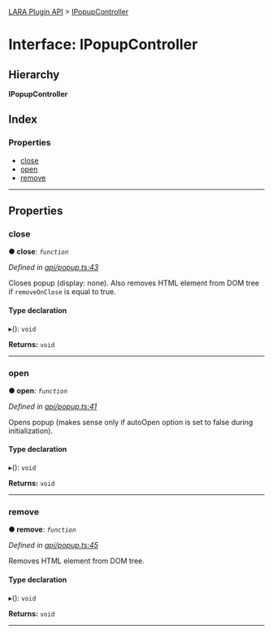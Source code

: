 [LARA Plugin API](../README.md) > [IPopupController](../interfaces/ipopupcontroller.md)

# Interface: IPopupController

## Hierarchy

**IPopupController**

## Index

### Properties

* [close](ipopupcontroller.md#close)
* [open](ipopupcontroller.md#open)
* [remove](ipopupcontroller.md#remove)

---

## Properties

<a id="close"></a>

###  close

**● close**: *`function`*

*Defined in [api/popup.ts:43](https://github.com/concord-consortium/lara/blob/22b6b3d8/lara-plugin-api/src/api/popup.ts#L43)*

Closes popup (display: none). Also removes HTML element from DOM tree if `removeOnClose` is equal to true.

#### Type declaration
▸(): `void`

**Returns:** `void`

___
<a id="open"></a>

###  open

**● open**: *`function`*

*Defined in [api/popup.ts:41](https://github.com/concord-consortium/lara/blob/22b6b3d8/lara-plugin-api/src/api/popup.ts#L41)*

Opens popup (makes sense only if autoOpen option is set to false during initialization).

#### Type declaration
▸(): `void`

**Returns:** `void`

___
<a id="remove"></a>

###  remove

**● remove**: *`function`*

*Defined in [api/popup.ts:45](https://github.com/concord-consortium/lara/blob/22b6b3d8/lara-plugin-api/src/api/popup.ts#L45)*

Removes HTML element from DOM tree.

#### Type declaration
▸(): `void`

**Returns:** `void`

___

